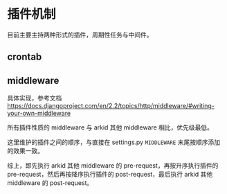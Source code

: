 # 插件机制

目前主要主持两种形式的插件，周期性任务与中间件。


## crontab


## middleware

具体实现，参考文档 https://docs.djangoproject.com/en/2.2/topics/http/middleware/#writing-your-own-middleware

所有插件性质的 middleware 与 arkid 其他 middleware 相比，优先级最低。

这里维护的插件之间的顺序，与直接在 settings.py `MIDDLEWARE` 末尾按顺序添加的效果一致。

综上，即先执行 arkid 其他 middleware 的 pre-request，再按升序执行插件的 pre-request，然后再按降序执行插件的 post-request，最后执行 arkid 其他 middleware 的 post-request。
